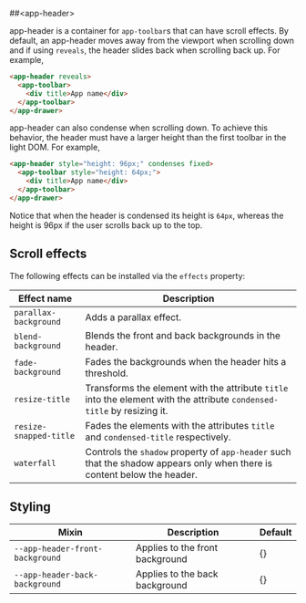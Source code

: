 ##&lt;app-header&gt;

app-header is a container for `app-toolbar`s that can have scroll effects. By default,
an app-header moves away from the viewport when scrolling down and if using `reveals`, 
the header slides back when scrolling back up. For example,

```html
<app-header reveals>
  <app-toolbar>
    <div title>App name</div>
  </app-toolbar>
</app-drawer>
```

app-header can also condense when scrolling down. To achieve this behavior, the header
must have a larger height than the first toolbar in the light DOM. For example,

```html
<app-header style="height: 96px;" condenses fixed>
  <app-toolbar style="height: 64px;">
    <div title>App name</div>
  </app-toolbar>
</app-drawer>
```

Notice that when the header is condensed its height is `64px`, whereas the height is 96px 
if the user scrolls back up to the top.

## Scroll effects
The following effects can be installed via the `effects` property:

Effect name | Description
----------------|-------------
`parallax-background` | Adds a parallax effect.
`blend-background` | Blends the front and back backgrounds in the header.
`fade-background` | Fades the backgrounds when the header hits a threshold.
`resize-title` | Transforms the element with the attribute `title` into the element with the attribute `condensed-title` by resizing it.
`resize-snapped-title` | Fades the elements with the attributes `title` and `condensed-title` respectively.
`waterfall` | Controls the `shadow` property of `app-header` such that the shadow appears only when there is content below the header.

## Styling

Mixin | Description | Default
----------------|-------------|----------
`--app-header-front-background` | Applies to the front background | {}
`--app-header-back-background` | Applies to the back background | {}

